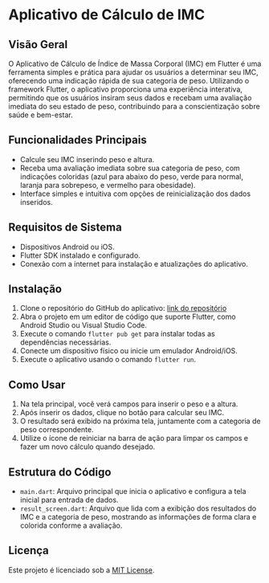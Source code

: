 # Aplicativo de Cálculo de IMC

## Visão Geral
O Aplicativo de Cálculo de Índice de Massa Corporal (IMC) em Flutter é uma ferramenta simples e prática para ajudar os usuários a determinar seu IMC, oferecendo uma indicação rápida de sua categoria de peso. Utilizando o framework Flutter, o aplicativo proporciona uma experiência interativa, permitindo que os usuários insiram seus dados e recebam uma avaliação imediata do seu estado de peso, contribuindo para a conscientização sobre saúde e bem-estar.

## Funcionalidades Principais
- Calcule seu IMC inserindo peso e altura.
- Receba uma avaliação imediata sobre sua categoria de peso, com indicações coloridas (azul para abaixo do peso, verde para normal, laranja para sobrepeso, e vermelho para obesidade).
- Interface simples e intuitiva com opções de reinicialização dos dados inseridos.

## Requisitos de Sistema
- Dispositivos Android ou iOS.
- Flutter SDK instalado e configurado.
- Conexão com a internet para instalação e atualizações do aplicativo.

## Instalação
1. Clone o repositório do GitHub do aplicativo: [link do repositório](https://github.com/brunaschneider/calcularIMC.git)
2. Abra o projeto em um editor de código que suporte Flutter, como Android Studio ou Visual Studio Code.
3. Execute o comando `flutter pub get` para instalar todas as dependências necessárias.
4. Conecte um dispositivo físico ou inicie um emulador Android/iOS.
5. Execute o aplicativo usando o comando `flutter run`.

## Como Usar
1. Na tela principal, você verá campos para inserir o peso e a altura.
2. Após inserir os dados, clique no botão para calcular seu IMC.
3. O resultado será exibido na próxima tela, juntamente com a categoria de peso correspondente.
4. Utilize o ícone de reiniciar na barra de ação para limpar os campos e fazer um novo cálculo quando desejado.

## Estrutura do Código
- `main.dart`: Arquivo principal que inicia o aplicativo e configura a tela inicial para entrada de dados.
- `result_screen.dart`: Arquivo que lida com a exibição dos resultados do IMC e a categoria de peso, mostrando as informações de forma clara e colorida conforme a avaliação.

## Licença
Este projeto é licenciado sob a [MIT License](https://github.com/brunaschneider/calcularIMC/blob/main/LICENSE).
